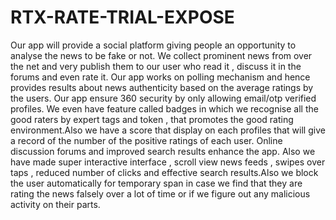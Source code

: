 # RTX-RATE-TRIAL-EXPOSE
Our app will provide a social platform giving people an opportunity to analyse the news to be fake or not. We collect prominent news from over the net and very publish them to our user who read it , discuss it in the forums and even rate it. Our app works on polling mechanism and hence provides results about news authenticity based on the average ratings by the users. Our app ensure 360 security by only allowing email/otp verified profiles. We even have feature called badges in which we recognise all the good raters by expert tags and token , that promotes the good rating environment.Also we have a score that display on each profiles that will give a record of the number of the positive ratings of each user. Online discussion forums and improved search results enhance the app. Also we have made super interactive interface , scroll view news feeds , swipes over taps , reduced number of clicks and effective search results.Also we block the user automatically for temporary span in case we find that they are rating the news falsely over a lot of time or if we figure out any malicious activity on their parts.
